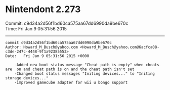 # Nintendont 2.273
Commit: c9d34a2d56f1bd60ca575aa67dd6990da9be670c  
Time: Fri Jan 9 05:31:56 2015   

-----

```
commit c9d34a2d56f1bd60ca575aa67dd6990da9be670c
Author: Howard_M_Busch@yahoo.com <Howard_M_Busch@yahoo.com@6acfca08-c3de-247c-4448-9f1a92385553>
Date:   Fri Jan 9 05:31:56 2015 +0000

    -Added new boot status message "Cheat path is empty" when cheats are  on and cheat path is on and the cheat path isn't set
    -Changed boot status messages "Initing devices..." to "Initing storage devices..."
    -improved gamecube adapter for wii u bongo support
```
